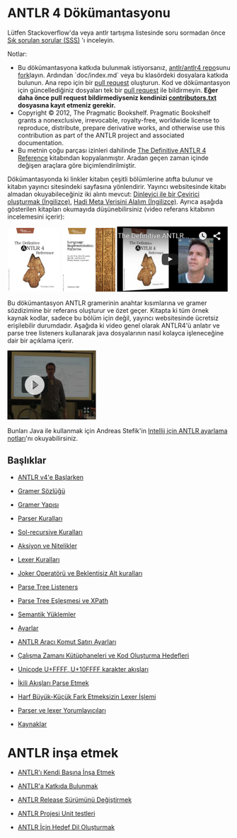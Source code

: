 # ANTLR 4 Dökümantasyonu

Lütfen Stackoverflow'da veya antlr tartışma listesinde soru sormadan önce [Sık sorulan sorular (SSS)](faq/index.md) 'ı inceleyin.

Notlar:
<ul> 
<li>Bu dökümantasyona katkıda bulunmak istiyorsanız, <a href=https://github.com/antlr/antlr4>antlr/antlr4 repo</a>sunu <a href=https://help.github.com/articles/fork-a-repo>fork</a>layın. Ardından `doc/index.md` veya bu klasördeki dosyalara katkıda bulunun. Ana repo için bir <a href=https://help.github.com/articles/creating-a-pull-request>pull request</a> oluşturun. Kod ve dökümantasyon için güncellediğiniz dosyaları tek bir <a href=https://help.github.com/articles/creating-a-pull-request>pull request</a> ile bildirmeyin. <b>Eğer daha önce pull request bildirmediyseniz kendinizi <a href="https://github.com/antlr/antlr4/blob/master/contributors.txt">contributors.txt</a> dosyasına kayıt etmeniz gerekir.</b></li>

<li>Copyright © 2012, The Pragmatic Bookshelf.  Pragmatic Bookshelf grants a nonexclusive, irrevocable, royalty-free, worldwide license to reproduce, distribute, prepare derivative works, and otherwise use this contribution as part of the ANTLR project and associated documentation.</li>

<li>Bu metnin çoğu parçası  izinleri dahilinde <a href=http://pragprog.com/book/tpantlr2/the-definitive-antlr-4-reference>The Definitive ANTLR 4 Reference</a> kitabından kopyalanmıştır. Aradan geçen zaman içinde değişen araçlara göre biçimlendirilmiştir.</li>
</ul>

Dökümantasyonda ki linkler kitabın çeşitli bölümlerine atıfta bulunur ve kitabın yayıncı sitesindeki sayfasına yönlendirir. Yayıncı websitesinde kitabı almadan okuyabileceğiniz iki alıntı mevcut: [Dinleyici ile bir Çevirici oluşturmak (İngilizce)](http://media.pragprog.com/titles/tpantlr2/listener.pdf), [Hadi Meta Verisini Alalım (İngilizce)](http://media.pragprog.com/titles/tpantlr2/picture.pdf). Ayrıca aşağıda gösterilen kitapları okumayıda düşünebilirsiniz (video referans kitabının incelemesini içerir):


<a href=""><img src=images/tpantlr2.png width=120></a>
<a href=""><img src=images/tpdsl.png width=120></a>
<a href="https://www.youtube.com/watch?v=OAoA3E-cyug"><img src=images/teronbook.png width=250></a>

Bu dökümantasyon ANTLR gramerinin anahtar kısımlarına ve gramer sözdizimine bir referans oluşturur ve özet geçer.
Kitapta ki tüm örnek kaynak kodlar, sadece bu bölüm için değil, yayıncı websitesinde ücretsiz erişilebilir durumdadır. Aşağıda ki video genel olarak ANTLR4'ü anlatır ve parse tree listeners kullanarak java dosyalarının nasıl kolayca işleneceğine dair bir açıklama içerir.

<a href="https://vimeo.com/59285751"><img src=images/tertalk.png width=200></a>

Bunları Java ile kullanmak için Andreas Stefik'in [Intellij için ANTLR ayarlama notları](https://docs.google.com/document/d/1gQ2lsidvN2cDUUsHEkT05L-wGbX5mROB7d70Aaj3R64/edit#heading=h.xr0jj8vcdsgc)'nı okuyabilirsiniz.

## Başlıklar

* [ANTLR v4'e Başlarken](getting-started.md)

* [Gramer Sözlüğü](lexicon.md)

* [Gramer Yapısı](grammars.md)

* [Parser Kuralları](parser-rules.md)

* [Sol-recursive Kuralları](left-recursion.md)

* [Aksiyon ve Nitelikler](actions.md)

* [Lexer Kuralları](lexer-rules.md)

* [Joker Operatörü ve Beklentisiz Alt kuralları](wildcard.md)

* [Parse Tree Listeners](listeners.md)

* [Parse Tree Eşleşmesi ve XPath](tree-matching.md)

* [Semantik Yüklemler](predicates.md)

* [Ayarlar](options.md)

* [ANTLR Aracı Komut Satırı Ayarları](tool-options.md)

* [Çalışma Zamanı Kütüphaneleri ve Kod Oluşturma Hedefleri](targets.md)

* [Unicode U+FFFF, U+10FFFF karakter akışları](unicode.md)

* [İkili Akışları Parse Etmek](parsing-binary-files.md)

* [Harf Büyük-Küçük Fark Etmeksizin Lexer İşlemi](case-insensitive-lexing.md)

* [Parser ve lexer Yorumlayıcıları](interpreters.md)

* [Kaynaklar](resources.md)

# ANTLR inşa etmek 

* [ANTLR'ı Kendi Başına İnşa Etmek](building-antlr.md)

* [ANTLR'a Katkıda Bulunmak](/CONTRIBUTING.md)

* [ANTLR Release Sürümünü Değiştirmek](releasing-antlr.md)

* [ANTLR Projesi Unit testleri](antlr-project-testing.md)

* [ANTLR İçin Hedef Dil Oluşturmak](creating-a-language-target.md)
